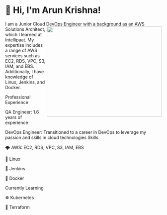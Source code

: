 # 👋 Hi, I'm Arun Krishna!

I am a Junior Cloud DevOps Engineer
<img align="right" width="370" height="290" src="https://cdn.dribbble.com/users/926537/screenshots/4502902/dev-ops-gif-dr.gif">
 with a background as an AWS Solutions Architect, which I learned at Intellipaat. My expertise includes a range of AWS services such as 
EC2, RDS, VPC, S3, IAM, and EBS. Additionally, I have knowledge of Linux, Jenkins, and Docker.



Professional Experience

QA Engineer: 1.6 years of experience

DevOps Engineer: Transitioned to a career in DevOps to leverage my passion and skills in cloud technologies
Skills

🌩️ AWS: EC2, RDS, VPC, S3, IAM, EBS

🐧 Linux

🔧 Jenkins

🐳 Docker

Currently Learning

☸️ Kubernetes

🌱 Terraform
